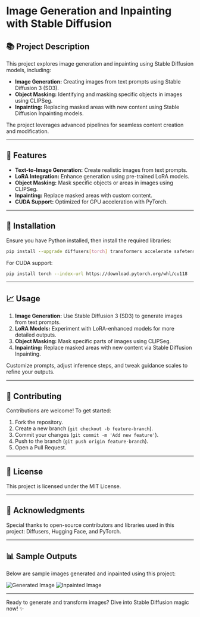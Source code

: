 # Image Generation and Inpainting with Stable Diffusion

## 📚 Project Description
This project explores image generation and inpainting using Stable Diffusion models, including:
- **Image Generation:** Creating images from text prompts using Stable Diffusion 3 (SD3).
- **Object Masking:** Identifying and masking specific objects in images using CLIPSeg.
- **Inpainting:** Replacing masked areas with new content using Stable Diffusion Inpainting models.

The project leverages advanced pipelines for seamless content creation and modification.

---

## 🚀 Features
- **Text-to-Image Generation:** Create realistic images from text prompts.
- **LoRA Integration:** Enhance generation using pre-trained LoRA models.
- **Object Masking:** Mask specific objects or areas in images using CLIPSeg.
- **Inpainting:** Replace masked areas with custom content.
- **CUDA Support:** Optimized for GPU acceleration with PyTorch.

---

## 🔧 Installation
Ensure you have Python installed, then install the required libraries:

```bash
pip install --upgrade diffusers[torch] transformers accelerate safetensors huggingface_hub
```

For CUDA support:

```bash
pip install torch --index-url https://download.pytorch.org/whl/cu118
```

---

## 📈 Usage
1. **Image Generation:** Use Stable Diffusion 3 (SD3) to generate images from text prompts.
2. **LoRA Models:** Experiment with LoRA-enhanced models for more detailed outputs.
3. **Object Masking:** Mask specific parts of images using CLIPSeg.
4. **Inpainting:** Replace masked areas with new content via Stable Diffusion Inpainting.

Customize prompts, adjust inference steps, and tweak guidance scales to refine your outputs.

---

## 🤝 Contributing
Contributions are welcome! To get started:

1. Fork the repository.
2. Create a new branch (`git checkout -b feature-branch`).
3. Commit your changes (`git commit -m 'Add new feature'`).
4. Push to the branch (`git push origin feature-branch`).
5. Open a Pull Request.

---

## 📜 License
This project is licensed under the MIT License.

---

## 🌟 Acknowledgments
Special thanks to open-source contributors and libraries used in this project: Diffusers, Hugging Face, and PyTorch.

---

## 📊 Sample Outputs
Below are sample images generated and inpainted using this project:

![Generated Image](example_generated_image.png)
![Inpainted Image](example_inpainted_image.png)

---

Ready to generate and transform images? Dive into Stable Diffusion magic now! ✨

